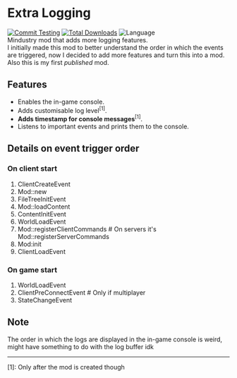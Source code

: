 # Extra Logging
[![Commit Testing](https://github.com/Weathercold/ExtraLogging/actions/workflows/commitTest.yml/badge.svg?branch=master)](https://github.com/Weathercold/ExtraLogging/actions/workflows/commitTest.yml) [![Total Downloads](https://img.shields.io/github/downloads/Weathercold/ExtraLogging/total?color=success&labelColor=gray&label=Downloads&logo=docusign&logoColor=white)](https://github.com/Weathercold/ExtraLogging/releases) ![Language](https://img.shields.io/badge/made%20with-Batch-green)\
Mindustry mod that adds more logging features.\
I initially made this mod to better understand the order in which the events are triggered, now I decided to add more features and turn this into a mod. Also this is my first *published* mod.

## Features
- Enables the in-game console.
- Adds customisable log level<sup>[1]</sup>.
- **Adds timestamp for console messages**<sup>[1]</sup>.
- Listens to important events and prints them to the console.

## Details on event trigger order
### On client start
1. ClientCreateEvent
2. Mod::new
3. FileTreeInitEvent
4. Mod::loadContent
5. ContentInitEvent
6. WorldLoadEvent
7. Mod::registerClientCommands # On servers it's Mod::registerServerCommands
8. Mod:init
9. ClientLoadEvent

### On game start
1. WorldLoadEvent
2. ClientPreConnectEvent       # Only if multiplayer
3. StateChangeEvent

## Note
The order in which the logs are displayed in the in-game console is weird, might have something to do with the log buffer idk

---

[1]: Only after the mod is created though